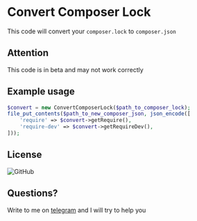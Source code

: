 # Convert Composer Lock
This code will convert your `composer.lock` to `composer.json`
## Attention
This code is in beta and may not work correctly
## Example usage
```php
$convert = new ConvertComposerLock($path_to_composer_lock);
file_put_contents($path_to_new_composer_json, json_encode([
    'require' => $convert->getRequire(),
    'require-dev' => $convert->getRequireDev(),
]));
```
## License
![GitHub](https://img.shields.io/github/license/Geriler/convert-composer-lock)
## Questions?
Write to me on [telegram](https://t.me/karl_stein) and I will try to help you
